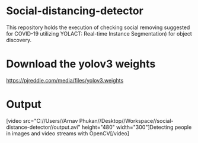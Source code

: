 # Social-distancing-detector
This repository holds the execution of checking social removing suggested for COVID-19 utilizing YOLACT: Real-time Instance Segmentation) for object discovery.

# Download the yolov3 weights  
https://pjreddie.com/media/files/yolov3.weights

# Output

[video src="C://Users//Arnav Phukan//Desktop//Workspace//social-distance-detector//output.avi" height="480" width="300"]Detecting people in images and video streams with OpenCV[/video]
